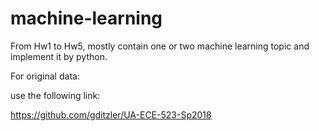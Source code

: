 # machine-learning
From Hw1 to Hw5, mostly contain one or two machine learning topic and implement it by python.

For original data:

use the following link:

https://github.com/gditzler/UA-ECE-523-Sp2018
